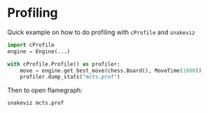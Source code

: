 # Profiling

Quick example on how to do profiling with `cProfile` and `snakeviz`

```python
import cProfile
engine = Engine(...)

with cProfile.Profile() as profiler:
    move = engine.get_best_move(chess.Board(), MoveTime(1000))
    profiler.dump_stats("mcts.prof")
```

Then to open flamegraph:

```bash
snakeviz mcts.prof
```
